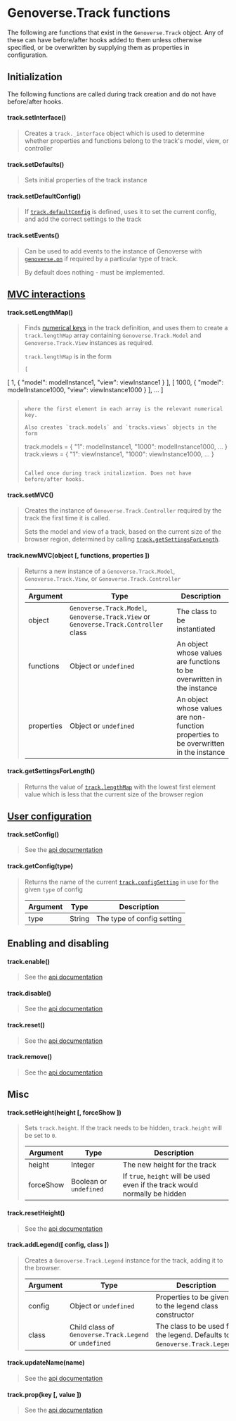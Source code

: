 # Genoverse.Track functions

The following are functions that exist in the `Genoverse.Track` object. Any of these can have before/after hooks added to them unless otherwise specified, or be overwritten by supplying them as properties in configuration.

## Initialization

The following functions are called during track creation and do not have before/after hooks.

#### track.setInterface()
> Creates a `track._interface` object which is used to determine whether properties and functions belong to the track's model, view, or controller

#### track.setDefaults()
> Sets initial properties of the track instance

#### track.setDefaultConfig()
> If [`track.defaultConfig`](/docs/tracks/configuration.md#defaultconfig-default-undefined) is defined, uses it to set the current config, and add the correct settings to the track

#### track.setEvents()
> Can be used to add events to the instance of Genoverse with [`genoverse.on`](/docs/api.md#genoverseonevents--ontracks--callback) if required by a particular type of track.
>
> By default does nothing - must be implemented.

## [MVC interactions](/docs/tracks.md#multiple-models-and-views)

#### track.setLengthMap()
> Finds [numerical keys](/docs/tracks.md#multiple-models-and-views) in the track definition, and uses them to create a `track.lengthMap` array containing `Genoverse.Track.Model` and `Genoverse.Track.View` instances as required. 
> 
> `track.lengthMap` is in the form 
>
> ```
> [ 
  [ 1,    { "model": modelInstance1,    "view": viewInstance1    } ], 
  [ 1000, { "model": modelInstance1000, "view": viewInstance1000 } ],
  ...
]
> ```
>
> where the first element in each array is the relevant numerical key.
> 
> Also creates `track.models` and `tracks.views` objects in the form
>
> ```
> track.models = { "1": modelInstance1, "1000": modelInstance1000, ... }
> track.views  = { "1": viewInstance1,  "1000": viewInstance1000,  ... }
> ```
>
> Called once during track initalization. Does not have before/after hooks.

#### track.setMVC()
> Creates the instance of `Genoverse.Track.Controller` required by the track the first time it is called.
>
> Sets the model and view of a track, based on the current size of the browser region, determined by calling [`track.getSettingsForLength`](#trackgetsettingsforlength). 

#### track.newMVC(object [, functions, properties ])
> Returns a new instance of a `Genoverse.Track.Model`, `Genoverse.Track.View`, or `Genoverse.Track.Controller`
> 
> Argument | Type | Description
> --- | --- | ---
> object | `Genoverse.Track.Model`, `Genoverse.Track.View` or `Genoverse.Track.Controller` class | The class to be instantiated
> functions | Object or `undefined` | An object whose values are functions to be overwritten in the instance
> properties | Object or `undefined` | An object whose values are non-function properties to be overwritten in the instance

#### track.getSettingsForLength()
> Returns the value of [`track.lengthMap`](#tracksetlengthmap) with the lowest first element value which is less that the current size of the browser region

## [User configuration](/docs/tracks.md#allowing-a-user-to-change-a-tracks-configuration)

#### track.setConfig()
> See the [api documentation](/docs/api.md#tracksetconfigtype-name)

#### track.getConfig(type)
> Returns the name of the current [`track.configSetting`](/docs/tracks/configuration.md#configsettings-default-undefined) in use for the given `type` of config
> 
> Argument | Type | Description
> --- | --- | ---
> type | String | The type of config setting

## Enabling and disabling

#### track.enable()
> See the [api documentation](/docs/api.md#trackenable)

#### track.disable()
> See the [api documentation](/docs/api.md#trackdisable)

#### track.reset()
> See the [api documentation](/docs/api.md#trackreset)
 
#### track.remove()
> See the [api documentation](/docs/api.md#trackremove)

## Misc

#### track.setHeight(height [, forceShow ])
> Sets `track.height`. If the track needs to be hidden, `track.height` will be set to `0`. 
> 
> Argument | Type | Description
> --- | --- | ---
> height | Integer | The new height for the track
> forceShow | Boolean or `undefined` | If `true`, `height` will be used even if the track would normally be hidden

#### track.resetHeight()
> See the [api documentation](/docs/api.md#trackresetheight)

#### track.addLegend([ config, class ])
> Creates a `Genoverse.Track.Legend` instance for the track, adding it to the browser.
>
> Argument | Type | Description
> --- | --- | ---
> config | Object or `undefined` | Properties to be given to the legend class constructor
> class | Child class of `Genoverse.Track.Legend` or `undefined` | The class to be used for the legend. Defaults to `Genoverse.Track.Legend`.

#### track.updateName(name)
> See the [api documentation](/docs/api.md#trackupdatenamename)

#### track.prop(key [, value ])
> See the [api documentation](/docs/api.md#trackpropkey--value-)
